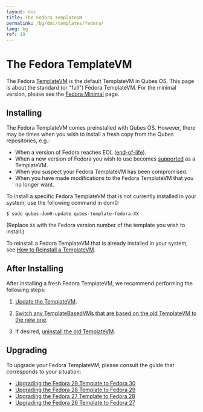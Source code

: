 ```yaml
---
layout: doc
title: The Fedora TemplateVM
permalink: /bg/doc/templates/fedora/
lang: bg
ref: 19
---
```


The Fedora TemplateVM
=====================

The Fedora [TemplateVM] is the default TemplateVM in Qubes OS.
This page is about the standard (or "full") Fedora TemplateVM.
For the minimal version, please see the [Fedora Minimal] page.

Installing
----------

The Fedora TemplateVM comes preinstalled with Qubes OS.
However, there may be times when you wish to install a fresh copy from the Qubes repositories, e.g.:

 * When a version of Fedora reaches EOL ([end-of-life]).
 * When a new version of Fedora you wish to use becomes [supported] as a TemplateVM.
 * When you suspect your Fedora TemplateVM has been compromised.
 * When you have made modifications to the Fedora TemplateVM that you no longer want.

To install a specific Fedora TemplateVM that is not currently installed in your system, use the following command in dom0:

    $ sudo qubes-dom0-update qubes-template-fedora-XX

   (Replace `XX` with the Fedora version number of the template you wish to install.)

To reinstall a Fedora TemplateVM that is already installed in your system, see [How to Reinstall a TemplateVM].


After Installing
----------------

After installing a fresh Fedora TemplateVM, we recommend performing the following steps:

1. [Update the TemplateVM].

2. [Switch any TemplateBasedVMs that are based on the old TemplateVM to the new one][switch-templates].

3. If desired, [uninstall the old TemplateVM].


Upgrading
---------

To upgrade your Fedora TemplateVM, please consult the guide that corresponds to your situation:

 * [Upgrading the Fedora 29 Template to Fedora 30](/bg/doc/template/fedora/upgrade-29-to-30/)
 * [Upgrading the Fedora 28 Template to Fedora 29](/bg/doc/template/fedora/upgrade-28-to-29/)
 * [Upgrading the Fedora 27 Template to Fedora 28](/bg/doc/template/fedora/upgrade-27-to-28/)
 * [Upgrading the Fedora 26 Template to Fedora 27](/bg/doc/template/fedora/upgrade-26-to-27/)


[TemplateVM]: /bg/doc/templates/
[Fedora Minimal]: /bg/doc/templates/fedora-minimal/
[end-of-life]: https://fedoraproject.org/wiki/Fedora_Release_Life_Cycle#Maintenance_Schedule
[supported]: /bg/doc/supported-versions/#templatevms
[How to Reinstall a TemplateVM]: /bg/doc/reinstall-template/
[Update the TemplateVM]: /bg/doc/software-update-vm/
[switch-templates]: /bg/doc/templates/#how-to-switch-templates
[uninstall the old TemplateVM]: /bg/doc/templates/#how-to-uninstall

